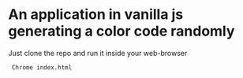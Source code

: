 # An application in vanilla js generating a color code randomly
 Just clone the repo and  run it inside your web-browser
``` In your terminal run :
 Chrome index.html
